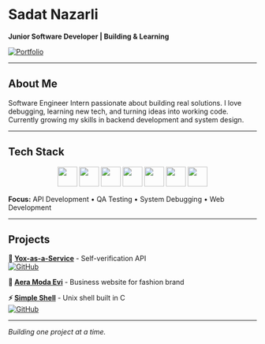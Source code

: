 # Sadat Nazarli
**Junior Software Developer | Building & Learning**

[![Portfolio](https://img.shields.io/badge/Portfolio-sadatnazarli.com-0066cc?style=flat&logo=About.me&logoColor=white)](https://sadatnazarli.com)

---

## About Me
Software Engineer Intern passionate about building real solutions. I love debugging, learning new tech, and turning ideas into working code. Currently growing my skills in backend development and system design.

---

## Tech Stack

<div align="center">

<img src="https://cdn.jsdelivr.net/gh/devicons/devicon/icons/python/python-original.svg" height="40" width="40" />
<img src="https://cdn.jsdelivr.net/gh/devicons/devicon/icons/c/c-original.svg" height="40" width="40" />
<img src="https://cdn.jsdelivr.net/gh/devicons/devicon/icons/flask/flask-original.svg" height="40" width="40" />
<img src="https://cdn.jsdelivr.net/gh/devicons/devicon/icons/git/git-original.svg" height="40" width="40" />
<img src="https://cdn.jsdelivr.net/gh/devicons/devicon/icons/linux/linux-original.svg" height="40" width="40" />
<img src="https://cdn.jsdelivr.net/gh/devicons/devicon/icons/html5/html5-original.svg" height="40" width="40" />
<img src="https://cdn.jsdelivr.net/gh/devicons/devicon/icons/css3/css3-original.svg" height="40" width="40" />

</div>

**Focus:** API Development • QA Testing • System Debugging • Web Development

---

## Projects

**🔧 [Yox-as-a-Service](https://yoxapi.fun)** - Self-verification API  
[![GitHub](https://img.shields.io/badge/Code-GitHub-181717?style=flat&logo=github)](https://github.com/sadatnazarli/Yox-as-a-Service)

**🏢 [Aera Moda Evi](https://aeramodaevi.com)** - Business website for fashion brand  

**⚡ [Simple Shell](https://github.com/sadatnazarli/Simple-Shell)** - Unix shell built in C  
[![GitHub](https://img.shields.io/badge/Code-GitHub-181717?style=flat&logo=github)](https://github.com/sadatnazarli/Simple-Shell)

---

*Building one project at a time.*
